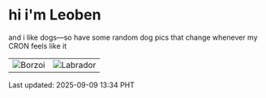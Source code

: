 # hi i'm Leoben

and i like dogs—so have some random dog pics that change whenever my CRON feels like it

|  |  |
|--------|----------|
| ![Borzoi](https://random-dog-vercel.vercel.app/api/random-borzoi?v=1757396069) | ![Labrador](https://random-dog-vercel.vercel.app/api/random-labrador?v=1757396069) |

Last updated: 2025-09-09 13:34 PHT
